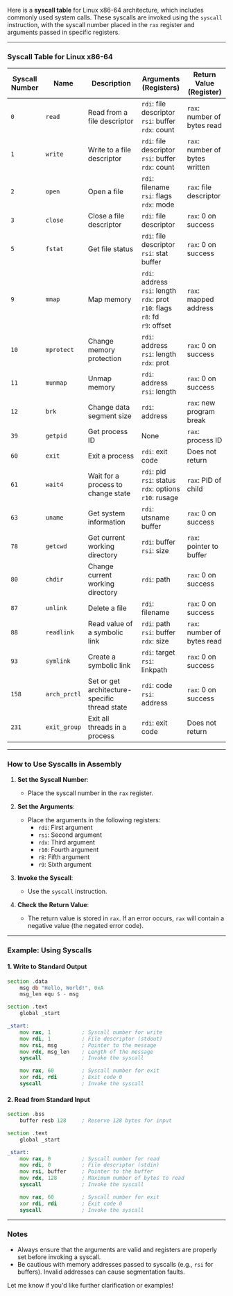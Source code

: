 Here is a **syscall table** for Linux x86-64 architecture, which includes commonly used system calls. These syscalls are invoked using the `syscall` instruction, with the syscall number placed in the `rax` register and arguments passed in specific registers.

---

### **Syscall Table for Linux x86-64**

| **Syscall Number** | **Name**       | **Description**                          | **Arguments** (Registers)                     | **Return Value** (Register) |
|---------------------|----------------|------------------------------------------|-----------------------------------------------|-----------------------------|
| `0`                | `read`         | Read from a file descriptor              | `rdi`: file descriptor<br>`rsi`: buffer<br>`rdx`: count | `rax`: number of bytes read |
| `1`                | `write`        | Write to a file descriptor               | `rdi`: file descriptor<br>`rsi`: buffer<br>`rdx`: count | `rax`: number of bytes written |
| `2`                | `open`         | Open a file                              | `rdi`: filename<br>`rsi`: flags<br>`rdx`: mode | `rax`: file descriptor      |
| `3`                | `close`        | Close a file descriptor                  | `rdi`: file descriptor                        | `rax`: 0 on success         |
| `5`                | `fstat`        | Get file status                          | `rdi`: file descriptor<br>`rsi`: stat buffer  | `rax`: 0 on success         |
| `9`                | `mmap`         | Map memory                               | `rdi`: address<br>`rsi`: length<br>`rdx`: prot<br>`r10`: flags<br>`r8`: fd<br>`r9`: offset | `rax`: mapped address       |
| `10`               | `mprotect`     | Change memory protection                 | `rdi`: address<br>`rsi`: length<br>`rdx`: prot | `rax`: 0 on success         |
| `11`               | `munmap`       | Unmap memory                             | `rdi`: address<br>`rsi`: length               | `rax`: 0 on success         |
| `12`               | `brk`          | Change data segment size                 | `rdi`: address                                | `rax`: new program break    |
| `39`               | `getpid`       | Get process ID                           | None                                          | `rax`: process ID           |
| `60`               | `exit`         | Exit a process                           | `rdi`: exit code                              | Does not return             |
| `61`               | `wait4`        | Wait for a process to change state       | `rdi`: pid<br>`rsi`: status<br>`rdx`: options<br>`r10`: rusage | `rax`: PID of child         |
| `63`               | `uname`        | Get system information                   | `rdi`: utsname buffer                         | `rax`: 0 on success         |
| `78`               | `getcwd`       | Get current working directory            | `rdi`: buffer<br>`rsi`: size                  | `rax`: pointer to buffer    |
| `80`               | `chdir`        | Change current working directory         | `rdi`: path                                  | `rax`: 0 on success         |
| `87`               | `unlink`       | Delete a file                            | `rdi`: filename                               | `rax`: 0 on success         |
| `88`               | `readlink`     | Read value of a symbolic link            | `rdi`: path<br>`rsi`: buffer<br>`rdx`: size   | `rax`: number of bytes read |
| `93`               | `symlink`      | Create a symbolic link                   | `rdi`: target<br>`rsi`: linkpath              | `rax`: 0 on success         |
| `158`              | `arch_prctl`   | Set or get architecture-specific thread state | `rdi`: code<br>`rsi`: address             | `rax`: 0 on success         |
| `231`              | `exit_group`   | Exit all threads in a process            | `rdi`: exit code                              | Does not return             |

---

### **How to Use Syscalls in Assembly**
1. **Set the Syscall Number**:
   - Place the syscall number in the `rax` register.

2. **Set the Arguments**:
   - Place the arguments in the following registers:
     - `rdi`: First argument
     - `rsi`: Second argument
     - `rdx`: Third argument
     - `r10`: Fourth argument
     - `r8`: Fifth argument
     - `r9`: Sixth argument

3. **Invoke the Syscall**:
   - Use the `syscall` instruction.

4. **Check the Return Value**:
   - The return value is stored in `rax`. If an error occurs, `rax` will contain a negative value (the negated error code).

---

### **Example: Using Syscalls**

#### **1. Write to Standard Output**
```asm
section .data
    msg db "Hello, World!", 0xA
    msg_len equ $ - msg

section .text
    global _start

_start:
    mov rax, 1          ; Syscall number for write
    mov rdi, 1          ; File descriptor (stdout)
    mov rsi, msg        ; Pointer to the message
    mov rdx, msg_len    ; Length of the message
    syscall             ; Invoke the syscall

    mov rax, 60         ; Syscall number for exit
    xor rdi, rdi        ; Exit code 0
    syscall             ; Invoke the syscall
```

#### **2. Read from Standard Input**
```asm
section .bss
    buffer resb 128     ; Reserve 128 bytes for input

section .text
    global _start

_start:
    mov rax, 0          ; Syscall number for read
    mov rdi, 0          ; File descriptor (stdin)
    mov rsi, buffer     ; Pointer to the buffer
    mov rdx, 128        ; Maximum number of bytes to read
    syscall             ; Invoke the syscall

    mov rax, 60         ; Syscall number for exit
    xor rdi, rdi        ; Exit code 0
    syscall             ; Invoke the syscall
```

---

### **Notes**
- Always ensure that the arguments are valid and registers are properly set before invoking a syscall.
- Be cautious with memory addresses passed to syscalls (e.g., `rsi` for buffers). Invalid addresses can cause segmentation faults.

Let me know if you'd like further clarification or examples!